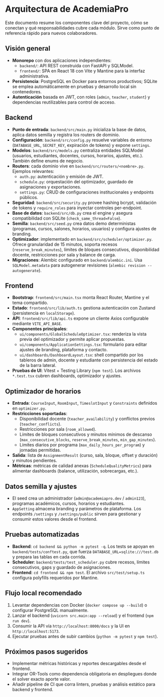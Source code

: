 # Arquitectura de AcademiaPro

Este documento resume los componentes clave del proyecto, cómo se conectan y qué responsabilidades cubre cada módulo. Sirve como punto de referencia rápido para nuevos colaboradores.

## Visión general

- **Monorepo** con dos aplicaciones independientes:
  - `backend/`: API REST construida con FastAPI y SQLModel.
  - `frontend/`: SPA en React 18 con Vite y Mantine para la interfaz administrativa.
- **Persistencia**: PostgreSQL en Docker para entornos productivos; SQLite se emplea automáticamente en pruebas y desarrollo local sin contenedores.
- **Autenticación** basada en JWT, con roles (`admin`, `teacher`, `student`) y dependencias reutilizables para control de acceso.

## Backend

- **Punto de entrada**: `backend/src/main.py` inicializa la base de datos, aplica datos semilla y registra los routers de dominio.
- **Configuración**: `backend/src/config.py` resuelve variables de entorno (`DATABASE_URL`, `SECRET_KEY`, expiración de tokens) y expone `settings`.
- **Modelos**: `backend/src/models.py` centraliza entidades SQLModel (usuarios, estudiantes, docentes, cursos, horarios, ajustes, etc.). También define enums de negocio.
- **Routers**: cada dominio vive en `backend/src/routers/<nombre>.py`. Ejemplos relevantes:
  - `auth.py`: autenticación y emisión de JWT.
  - `schedule.py`: orquestación del optimizador, guardado de asignaciones y exportaciones.
  - `settings.py`: CRUD de configuraciones institucionales y endpoints públicos.
- **Seguridad**: `backend/src/security.py` provee hashing bcrypt, validación de tokens y `require_roles` para inyectar controles per-endpoint.
- **Base de datos**: `backend/src/db.py` crea el engine y asegura compatibilidad con SQLite (`check_same_thread=False`).
- **Semilla**: `backend/src/seed.py` crea datos demo deterministas (programas, cursos, salones, horarios, usuarios) y configura ajustes de branding.
- **Optimizador**: implementado en `backend/src/scheduler/optimizer.py`. Ofrece granularidad de 15 minutos, soporta recesos (`reserve_break_minutes`), límites de bloques consecutivos, disponibilidad docente, restricciones por sala y balance de carga.
- **Migraciones**: Alembic configurado en `backend/alembic.ini`. Usa `SQLModel.metadata` para autogenerar revisiones (`alembic revision --autogenerate`).

## Frontend

- **Bootstrap**: `frontend/src/main.tsx` monta React Router, Mantine y el tema compartido.
- **Estado**: `frontend/src/lib/auth.ts` gestiona autenticación con Zustand (persistencia en `localStorage`).
- **API**: `frontend/src/lib/api.ts` expone un cliente Axios configurable mediante `VITE_API_BASE`.
- **Componentes principales**:
  - `ui/components/GlobalScheduleOptimizer.tsx`: renderiza la vista previa del optimizador y permite aplicar propuestas.
  - `ui/components/ApplicationSettings.tsx`: formulario para editar ajustes de branding, plataforma y contacto.
  - `ui/dashboards/DashboardLayout.tsx`: shell compartido por los tableros de admin, docente y estudiante con persistencia del estado de la barra lateral.
- **Pruebas de UI**: Vitest + Testing Library (`npm test`). Los archivos `*.test.tsx` cubren dashboards, optimizador y ajustes.

## Optimizador de horarios

- **Entrada**: `CourseInput`, `RoomInput`, `TimeslotInput` y `Constraints` definidos en `optimizer.py`.
- **Restricciones soportadas**:
  - Disponibilidad docente (`teacher_availability`) y conflictos previos (`teacher_conflicts`).
  - Restricciones por sala (`room_allowed`).
  - Límites de bloques consecutivos y minutos mínimos de descanso (`max_consecutive_blocks`, `reserve_break_minutes`, `min_gap_minutes`).
  - Límites diarios por programa (`max_daily_hours_per_program`) y jornadas permitidas.
- **Salida**: lista de `AssignmentResult` (curso, sala, bloque, offset y duración) y minutos pendientes.
- **Métricas**: métricas de calidad anexas (`ScheduleQualityMetrics`) para alimentar dashboards (balance, utilización, sobrecargas, etc.).

## Datos semilla y ajustes

- El seed crea un administrador (`admin@academiapro.dev` / `admin123`), programas académicos, cursos, horarios y estudiantes.
- `AppSetting` almacena branding y parámetros de plataforma. Los endpoints `/settings` y `/settings/public` sirven para gestionar y consumir estos valores desde el frontend.

## Pruebas automatizadas

- **Backend**: `cd backend && python -m pytest -q`. Los tests se apoyan en `backend/tests/conftest.py`, que fuerza `DATABASE_URL=sqlite:///test.db` y prepara las tablas en cada corrida.
- **Scheduler**: `backend/tests/test_scheduler.py` cubre recesos, límites consecutivos, gaps y guardado de asignaciones.
- **Frontend**: `cd frontend && npm test`. El archivo `src/test/setup.ts` configura polyfills requeridos por Mantine.

## Flujo local recomendado

1. Levantar dependencias con Docker (`docker compose up --build`) o configurar PostgreSQL manualmente.
2. Lanzar el backend (`uvicorn src.main:app --reload`) y el frontend (`npm run dev`).
3. Consumir la API vía `http://localhost:8000/docs` y la UI en `http://localhost:5173`.
4. Ejecutar pruebas antes de subir cambios (`python -m pytest` y `npm test`).

## Próximos pasos sugeridos

- Implementar métricas históricas y reportes descargables desde el frontend.
- Integrar OR-Tools como dependencia obligatoria en despliegues donde el solver exacto aporte valor.
- Añadir pipeline de CI que corra linters, pruebas y análisis estático para backend y frontend.
